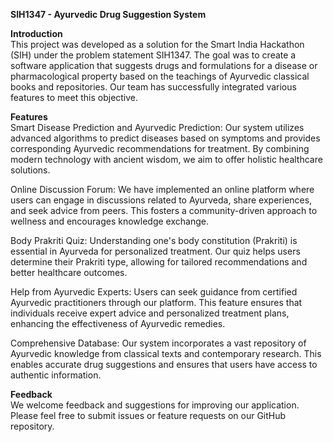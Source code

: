 **SIH1347 - Ayurvedic Drug Suggestion System**

**Introduction**  
This project was developed as a solution for the Smart India Hackathon (SIH) under the problem statement SIH1347. The goal was to create a software application that suggests drugs and formulations for a disease or pharmacological property based on the teachings of Ayurvedic classical books and repositories. Our team has successfully integrated various features to meet this objective.

**Features**  
Smart Disease Prediction and Ayurvedic Prediction: Our system utilizes advanced algorithms to predict diseases based on symptoms and provides corresponding Ayurvedic recommendations for treatment. By combining modern technology with ancient wisdom, we aim to offer holistic healthcare solutions.

Online Discussion Forum: We have implemented an online platform where users can engage in discussions related to Ayurveda, share experiences, and seek advice from peers. This fosters a community-driven approach to wellness and encourages knowledge exchange.

Body Prakriti Quiz: Understanding one's body constitution (Prakriti) is essential in Ayurveda for personalized treatment. Our quiz helps users determine their Prakriti type, allowing for tailored recommendations and better healthcare outcomes.

Help from Ayurvedic Experts: Users can seek guidance from certified Ayurvedic practitioners through our platform. This feature ensures that individuals receive expert advice and personalized treatment plans, enhancing the effectiveness of Ayurvedic remedies.

Comprehensive Database: Our system incorporates a vast repository of Ayurvedic knowledge from classical texts and contemporary research. This enables accurate drug suggestions and ensures that users have access to authentic information.


**Feedback**  
We welcome feedback and suggestions for improving our application. Please feel free to submit issues or feature requests on our GitHub repository.

